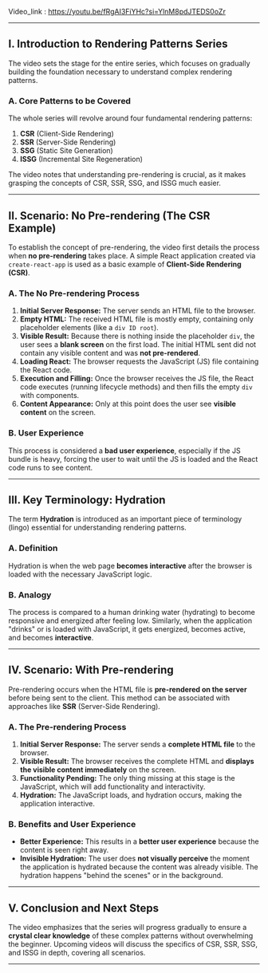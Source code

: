 Video_link : https://youtu.be/fRgAI3FiYHc?si=YlnM8pdJTEDS0oZr


--------------------------------------------------------------------------
## I. Introduction to Rendering Patterns Series

The video sets the stage for the entire series, which focuses on gradually building the foundation necessary to understand complex rendering patterns.

### A. Core Patterns to be Covered

The whole series will revolve around four fundamental rendering patterns:

1. **CSR** (Client-Side Rendering)
2. **SSR** (Server-Side Rendering)
3. **SSG** (Static Site Generation)
4. **ISSG** (Incremental Site Regeneration)

The video notes that understanding pre-rendering is crucial, as it makes grasping the concepts of CSR, SSR, SSG, and ISSG much easier.

---

## II. Scenario: No Pre-rendering (The CSR Example)

To establish the concept of pre-rendering, the video first details the process when **no pre-rendering** takes place. A simple React application created via `create-react-app` is used as a basic example of **Client-Side Rendering (CSR)**.

### A. The No Pre-rendering Process

1. **Initial Server Response:** The server sends an HTML file to the browser.
2. **Empty HTML:** The received HTML file is mostly empty, containing only placeholder elements (like a `div ID root`).
3. **Visible Result:** Because there is nothing inside the placeholder `div`, the user sees a **blank screen** on the first load. The initial HTML sent did not contain any visible content and was **not pre-rendered**.
4. **Loading React:** The browser requests the JavaScript (JS) file containing the React code.
5. **Execution and Filling:** Once the browser receives the JS file, the React code executes (running lifecycle methods) and then fills the empty `div` with components.
6. **Content Appearance:** Only at this point does the user see **visible content** on the screen.

### B. User Experience

This process is considered a **bad user experience**, especially if the JS bundle is heavy, forcing the user to wait until the JS is loaded and the React code runs to see content.

---

## III. Key Terminology: Hydration

The term **Hydration** is introduced as an important piece of terminology (lingo) essential for understanding rendering patterns.

### A. Definition

Hydration is when the web page **becomes interactive** after the browser is loaded with the necessary JavaScript logic.

### B. Analogy

The process is compared to a human drinking water (hydrating) to become responsive and energized after feeling low. Similarly, when the application "drinks" or is loaded with JavaScript, it gets energized, becomes active, and becomes **interactive**.

---

## IV. Scenario: With Pre-rendering

Pre-rendering occurs when the HTML file is **pre-rendered on the server** before being sent to the client. This method can be associated with approaches like **SSR** (Server-Side Rendering).

### A. The Pre-rendering Process

1. **Initial Server Response:** The server sends a **complete HTML file** to the browser.
2. **Visible Result:** The browser receives the complete HTML and **displays the visible content immediately** on the screen.
3. **Functionality Pending:** The only thing missing at this stage is the JavaScript, which will add functionality and interactivity.
4. **Hydration:** The JavaScript loads, and hydration occurs, making the application interactive.

### B. Benefits and User Experience

- **Better Experience:** This results in a **better user experience** because the content is seen right away.
- **Invisible Hydration:** The user does **not visually perceive** the moment the application is hydrated because the content was already visible. The hydration happens "behind the scenes" or in the background.

---

## V. Conclusion and Next Steps

The video emphasizes that the series will progress gradually to ensure a **crystal clear knowledge** of these complex patterns without overwhelming the beginner. Upcoming videos will discuss the specifics of CSR, SSR, SSG, and ISSG in depth, covering all scenarios.

--------------------------------------------------------------------------


